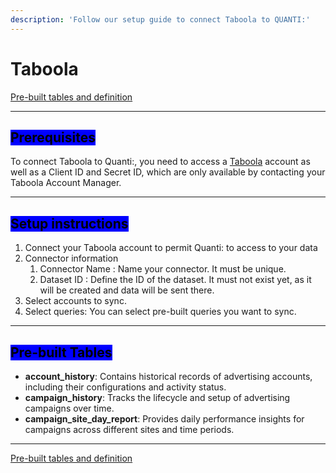 ```yaml
---
description: 'Follow our setup guide to connect Taboola to QUANTI:'
---
```


# Taboola

<a href="https://dbdiagram.io/e/68d2990c7c85fb9961f96134/68d299e47c85fb9961f98ba6" class="button primary" data-icon="table-tree">Pre-built tables and definition  </a>

***

## <mark style="background-color:blue;">Prerequisites</mark>

To connect Taboola to Quanti:, you need to access a [Taboola](https://authentication.taboola.com/authentication/login) account as well as a Client ID and Secret ID, which are only available by contacting your Taboola Account Manager.

***

## <mark style="background-color:blue;">Setup instructions</mark>

1. Connect your Taboola account to permit Quanti: to access to your data
2. Connector information
   1. Connector Name : Name your connector. It must be unique.
   2. Dataset ID : Define the ID of the dataset. It must not exist yet, as it will be created and data will be sent there.
3. Select accounts to sync.
4. Select queries: You can select pre-built queries you want to sync.

***

## <mark style="background-color:blue;">Pre-built Tables</mark>

* **account\_history**: Contains historical records of advertising accounts, including their configurations and activity status.
* **campaign\_history**: Tracks the lifecycle and setup of advertising campaigns over time.
* **campaign\_site\_day\_report**: Provides daily performance insights for campaigns across different sites and time periods.

***

<a href="https://dbdiagram.io/e/68d2990c7c85fb9961f96134/68d299e47c85fb9961f98ba6" class="button primary" data-icon="table-tree">Pre-built tables and definition  </a>
